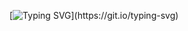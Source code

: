 [![Typing SVG](https://readme-typing-svg.demolab.com?font=Fira+Code&duration=4320&pause=1000&width=475&lines=Writing+code+that+future+me+will+regret.)](https://git.io/typing-svg)
